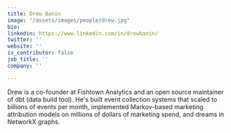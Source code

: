 ```yaml
---
title: Drew Banin
image: "/assets/images/people/drew.jpg"
bio:
linkedin: https://www.linkedin.com/in/drewbanin/
twitter: ''
website: ''
is_contributor: false
job_title: ''
company: ''

---
```

Drew is a co-founder at Fishtown Analytics and an open source maintainer of dbt
  (data build tool). He's built event collection systems that scaled to billions of
  events per month, implemented Markov-based marketing attribution models on millions
  of dollars of marketing spend, and dreams in NetworkX graphs.
